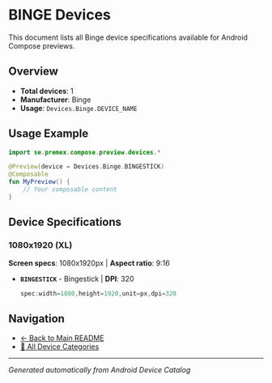 # BINGE Devices

This document lists all Binge device specifications available for Android Compose previews.

## Overview

- **Total devices**: 1
- **Manufacturer**: Binge
- **Usage**: `Devices.Binge.DEVICE_NAME`

## Usage Example

```kotlin
import se.premex.compose.preview.devices.*

@Preview(device = Devices.Binge.BINGESTICK)
@Composable
fun MyPreview() {
    // Your composable content
}
```

## Device Specifications

### 1080x1920 (XL)

**Screen specs**: 1080x1920px | **Aspect ratio**: 9:16

- **`BINGESTICK`** - Bingestick | **DPI**: 320
  ```kotlin
  spec:width=1080,height=1920,unit=px,dpi=320
  ```

## Navigation

- [← Back to Main README](../../README.md)
- [📱 All Device Categories](../README.md)

---
*Generated automatically from Android Device Catalog*
